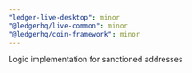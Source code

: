 ```yaml
---
"ledger-live-desktop": minor
"@ledgerhq/live-common": minor
"@ledgerhq/coin-framework": minor
---
```


Logic implementation for sanctioned addresses
